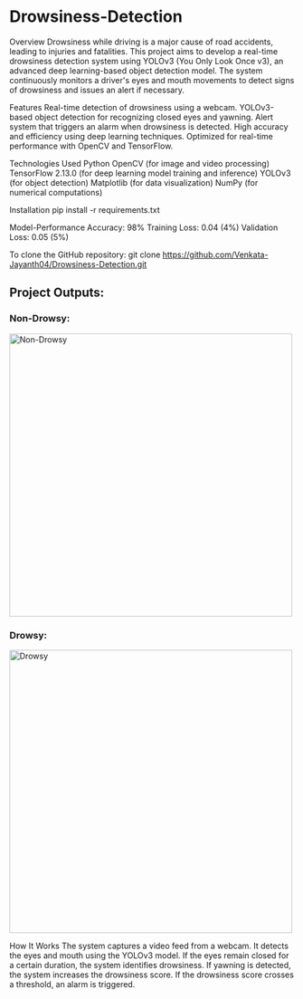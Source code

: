 # Drowsiness-Detection

Overview
Drowsiness while driving is a major cause of road accidents, leading to injuries and fatalities. This project aims to develop a real-time drowsiness detection system using YOLOv3 (You Only Look Once v3), an advanced deep learning-based object detection model. The system continuously monitors a driver's eyes and mouth movements to detect signs of drowsiness and issues an alert if necessary.

Features
Real-time detection of drowsiness using a webcam.
YOLOv3-based object detection for recognizing closed eyes and yawning.
Alert system that triggers an alarm when drowsiness is detected.
High accuracy and efficiency using deep learning techniques.
Optimized for real-time performance with OpenCV and TensorFlow.

Technologies Used
Python
OpenCV (for image and video processing)
TensorFlow 2.13.0 (for deep learning model training and inference)
YOLOv3 (for object detection)
Matplotlib (for data visualization)
NumPy (for numerical computations)

Installation
pip install -r requirements.txt

Model-Performance
Accuracy: 98%
Training Loss: 0.04 (4%)
Validation Loss: 0.05 (5%)

To clone the GitHub repository:
git clone https://github.com/Venkata-Jayanth04/Drowsiness-Detection.git

## Project Outputs:

### Non-Drowsy:
<img src="https://github.com/user-attachments/assets/31db103b-26f4-47be-8bff-c8f935be3397" alt="Non-Drowsy" width="500">

### Drowsy:
<img src="https://github.com/user-attachments/assets/7ba1efdd-c008-49b6-8127-cca4a59061b9" alt="Drowsy" width="500">

How It Works
The system captures a video feed from a webcam.
It detects the eyes and mouth using the YOLOv3 model.
If the eyes remain closed for a certain duration, the system identifies drowsiness.
If yawning is detected, the system increases the drowsiness score.
If the drowsiness score crosses a threshold, an alarm is triggered.
